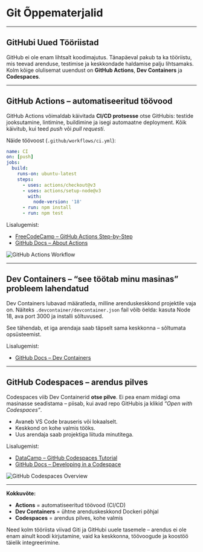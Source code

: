 #  Git Õppematerjalid



---

##  GitHubi Uued Tööriistad

GitHub ei ole enam lihtsalt koodimajutus. Tänapäeval pakub ta ka tööriistu, mis teevad arenduse, testimise ja keskkondade haldamise palju lihtsamaks. Kolm kõige olulisemat uuendust on **GitHub Actions**, **Dev Containers** ja **Codespaces**.

---

##  GitHub Actions – automatiseeritud töövood

GitHub Actions võimaldab käivitada **CI/CD protsesse** otse GitHubis: testide jooksutamine, lintimine, buildimine ja isegi automaatne deployment. Kõik käivitub, kui teed *push* või *pull requesti*.

Näide töövoost (`.github/workflows/ci.yml`):

```yaml
name: CI
on: [push]
jobs:
  build:
    runs-on: ubuntu-latest
    steps:
      - uses: actions/checkout@v3
      - uses: actions/setup-node@v3
        with:
          node-version: '18'
      - run: npm install
      - run: npm test
```

 Lisalugemist:

* [FreeCodeCamp – GitHub Actions Step-by-Step](https://www.freecodecamp.org/news/learn-to-use-github-actions-step-by-step-guide/)
* [GitHub Docs – About Actions](https://docs.github.com/en/actions)

![GitHub Actions Workflow](https://miro.medium.com/v2/resize\:fit:720/format\:webp/0*sQyU_6RKSft1_DR0)

---

##  Dev Containers – “see töötab minu masinas” probleem lahendatud

Dev Containers lubavad määratleda, milline arenduskeskkond projektile vaja on.
Näiteks `.devcontainer/devcontainer.json` fail võib öelda: kasuta Node 18, ava port 3000 ja installi sõltuvused.

See tähendab, et iga arendaja saab täpselt sama keskkonna – sõltumata opsüsteemist.

 Lisalugemist:

* [GitHub Docs – Dev Containers](https://code.visualstudio.com/docs/devcontainers/containers)

---

##  GitHub Codespaces – arendus pilves

Codespaces viib Dev Containerid **otse pilve**. Ei pea enam midagi oma masinasse seadistama – piisab, kui avad repo GitHubis ja klikid *“Open with Codespaces”*.

* Avaneb VS Code brauseris või lokaalselt.
* Keskkond on kohe valmis tööks.
* Uus arendaja saab projektiga liituda minutitega.

 Lisalugemist:

* [DataCamp – GitHub Codespaces Tutorial](https://www.datacamp.com/tutorial/github-codespaces)
* [GitHub Docs – Developing in a Codespace](https://docs.github.com/en/codespaces/developing-in-a-codespace/developing-in-a-codespace)

![GitHub Codespaces Overview](https://docs.github.com/assets/cb-355846/mw-1440/images/help/codespaces/codespace-overview-annotated.webp)

---

 **Kokkuvõte:**

* **Actions** = automatiseeritud töövood (CI/CD)
* **Dev Containers** = ühtne arenduskeskkond Dockeri põhjal
* **Codespaces** = arendus pilves, kohe valmis

Need kolm tööriista viivad Giti ja GitHubi uuele tasemele – arendus ei ole enam ainult koodi kirjutamine, vaid ka keskkonna, töövoogude ja koostöö täielik integreerimine.
